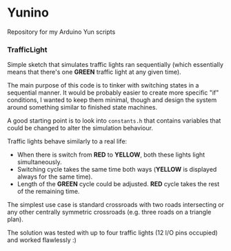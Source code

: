 # Yunino

Repository for my Arduino Yun scripts

### TrafficLight

Simple sketch that simulates traffic lights ran sequentially (which essentially means that there's one **GREEN** traffic light at any given time).

The main purpose of this code is to tinker with switching states in a sequential manner. It would be probably easier to create more specific "if" conditions, I wanted to keep them minimal, though and design the system around something similar to finished state machines.

A good starting point is to look into `constants.h` that contains variables that could be changed to alter the simulation behaviour.

Traffic lights behave similarly to a real life:
  - When there is switch from **RED** to **YELLOW**, both these lights light simultaneously.
  - Switching cycle takes the same time both ways (**YELLOW** is displayed always for the same time).
  - Length of the **GREEN** cycle could be adjusted. **RED** cycle takes the rest of the remaining time.

The simplest use case is standard crossroads with two roads intersecting or any other centrally symmetric crossroads (e.g. three roads on a triangle plan).

The solution was tested with up to four traffic lights (12 I/O pins occupied) and worked flawlessly :)
